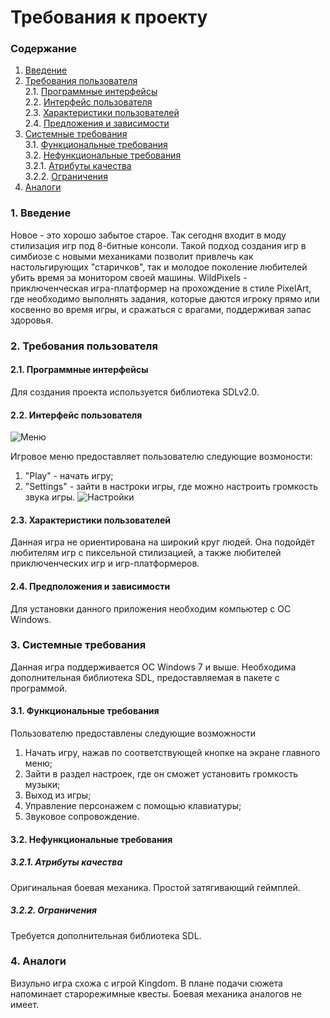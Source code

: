 # Требования к проекту
### Содержание
1. [Введение](#1)
2. [Требования пользователя](#2) <br>
  2.1. [Программные интерфейсы](#2.1) <br>
  2.2. [Интерфейс пользователя](#2.2) <br>
  2.3. [Характеристики пользователей](#2.3) <br>
  2.4. [Предложения и зависимости](#2.4) <br>
3. [Системные требования](#3) <br>
  3.1. [Функциональные требования](#3.1) <br>
  3.2. [Нефункциональные требования](#3.2) <br>
    3.2.1. [Атрибуты качества](#3.2.1) <br>
    3.2.2. [Ограничения](#3.2.2) <br>
 4. [Аналоги](#4) <br>

### 1. Введение <a name="1"></a>
Новое - это хорошо забытое старое. Так сегодня входит в моду стилизация игр под 8-битные консоли. Такой подход создания игр в симбиозе с новыми механиками позволит привлечь как настольгирующих "старичков", так и молодое поколение любителей убить время за монитором своей машины. WildPixels - приключенческая игра-платформер на прохождение в стиле PixelArt, где необходимо выполнять задания, которые даются игроку прямо или косвенно во время игры, и сражаться с врагами, поддерживая запас здоровья.

### 2. Требования пользователя <a name="2"></a>
#### 2.1. Программные интерфейсы <a name="2.1"></a>
Для создания проекта используется библиотека SDLv2.0.

#### 2.2. Интерфейс пользователя <a name="2.2"></a>
![Меню](https://github.com/Tsaryok/tritpo-project-WildPixel/blob/master/Мокапы/Игровое%20меню.png?raw=true)

Игровое меню предоставляет пользователю следующие возмоности:

  1. "Play" - начать игру;
  2. "Settings" - зайти в настроки игры, где можно настроить громкость звука игры.
  ![Настройки](https://github.com/Tsaryok/tritpo-project-WildPixel/blob/master/Мокапы/Настройки.png?raw=true)
  
#### 2.3. Характеристики пользователей <a name="2.3"></a>
Данная игра не ориентирована на широкий круг людей. Она подойдёт любителям игр с пиксельной стилизацией, а также любителей приключенческих игр и игр-платформеров.

#### 2.4. Предположения и зависимости <a name="2.4"></a>
Для установки данного приложения необходим компьютер с ОС Windows.

### 3. Системные требования <a name="3"></a>
Данная игра поддерживается OC Windows 7 и выше.
Необходима дополнительная библиотека SDL, предоставляемая в пакете с программой.

#### 3.1. Функциональные требования <a name="3.1"></a>
Пользователю предоставлены следующие возможности

  1. Начать игру, нажав по соответствующей кнопке на экране главного меню;
  2. Зайти в раздел настроек, где он сможет установить громкость музыки;
  3. Выход из игры;
  4. Управление персонажем с помощью клавиатуры;
  5. Звуковое сопровождение.

#### 3.2. Нефункциональные требования <a name="3.2"></a>
##### 3.2.1. Атрибуты качества <a name="3.2.1"></a>
Оригинальная боевая механика. Простой затягивающий геймплей.

##### 3.2.2. Ограничения <a name="3.2.2"></a>
Требуется дополнительная библиотека SDL.

### 4. Аналоги <a name="4"></a>
Визульно игра схожа с игрой Kingdom. В плане подачи сюжета напоминает старорежимные квесты. Боевая механика аналогов не имеет.
